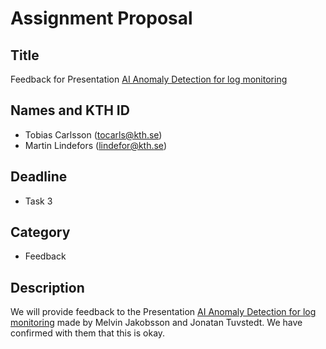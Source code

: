 # Assignment Proposal

## Title

Feedback for Presentation [AI Anomaly Detection for log monitoring](https://github.com/KTH/devops-course/pull/2496)

## Names and KTH ID

  - Tobias Carlsson (tocarls@kth.se)
  - Martin Lindefors (lindefor@kth.se)

## Deadline

- Task 3

## Category

- Feedback

## Description

We will provide feedback to the Presentation [AI Anomaly Detection for log monitoring](https://github.com/KTH/devops-course/pull/2496) made by Melvin Jakobsson and Jonatan Tuvstedt. We have confirmed with them that this is okay.